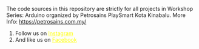 The code sources in this repository are strictly for all projects in Workshop Series: Arduino organized by Petrosains PlaySmart Kota Kinabalu.
More Info: https://petrosains.com.my/
<ol><li>
Follow us on <a
style="color: yellow"
href="https://www.instagram.com/instapetrosains/"
>Instagram</a></li>
<li>
And like us on <a
style="color: yellow"
href="https://www.facebook.com/petrosains"
>Facebook</a></li>
